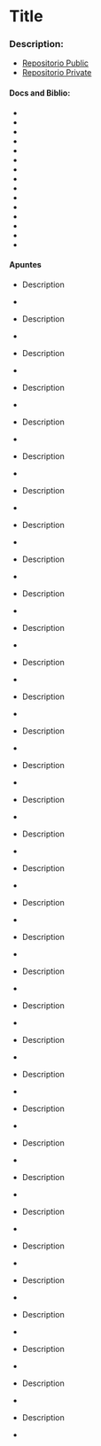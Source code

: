 # Title
### Description: 

* [Repositorio Public]()
* [Repositorio Private]()


#### Docs and Biblio:
* []()
* []()
* []()
* []()
* []()
* []()
* []()
* []()
* []()
* []()
* []()
* []()
* []()
* []()
* []()



#### Apuntes 
- Description
* []()


- Description
* []()


- Description
* []()


- Description
* []()


- Description
* []()


- Description
* []()


- Description
* []()


- Description 
* []()


- Description
* []()


- Description
* []()


- Description
* []()


- Description
* []()


- Description
* []()


- Description
* []()


- Description
* []()


- Description
* []()


- Description
* []()


- Description
* []()


- Description
* []()


- Description
* []()


- Description
* []()


- Description
* []()


- Description
* []()


- Description
* []()


- Description
* []()


- Description
* []()


- Description
* []()


- Description
* []()


- Description
* []()


- Description
* []()


- Description
* []()


- Description
* []()


- Description
* []()


- Description
* []()


